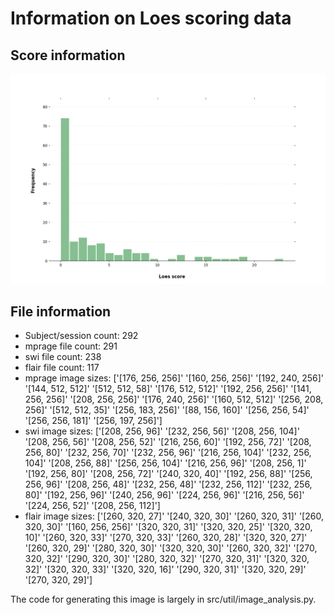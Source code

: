 # Information on Loes scoring data

## Score information

![Loes score frequency](./hist.png "Loes score frequency")

## File information

* Subject/session count: 292
* mprage file count: 291
* swi file count: 238
* flair file count: 117
* mprage image sizes: ['[176, 256, 256]' '[160, 256, 256]' '[192, 240, 256]'
 '[144, 512, 512]' '[512, 512, 58]' '[176, 512, 512]' '[192, 256, 256]'
 '[141, 256, 256]' '[208, 256, 256]' '[176, 240, 256]' '[160, 512, 512]'
 '[256, 208, 256]' '[512, 512, 35]' '[256, 183, 256]' '[88, 156, 160]'
 '[256, 256, 54]' '[256, 256, 181]' '[256, 197, 256]']
* swi image sizes: ['[208, 256, 96]' '[232, 256, 56]' '[208, 256, 104]' '[208, 256, 56]'
 '[208, 256, 52]' '[216, 256, 60]' '[192, 256, 72]' '[208, 256, 80]'
 '[232, 256, 70]' '[232, 256, 96]' '[216, 256, 104]' '[232, 256, 104]'
 '[208, 256, 88]' '[256, 256, 104]' '[216, 256, 96]' '[208, 256, 1]'
 '[192, 256, 80]' '[208, 256, 72]' '[240, 320, 40]' '[192, 256, 88]'
 '[256, 256, 96]' '[208, 256, 48]' '[232, 256, 48]' '[232, 256, 112]'
 '[232, 256, 80]' '[192, 256, 96]' '[240, 256, 96]' '[224, 256, 96]'
 '[216, 256, 56]' '[224, 256, 52]' '[208, 256, 112]']
* flair image sizes: ['[260, 320, 27]' '[240, 320, 30]' '[260, 320, 31]' '[260, 320, 30]'
 '[160, 256, 256]' '[320, 320, 31]' '[320, 320, 25]' '[320, 320, 10]'
 '[260, 320, 33]' '[270, 320, 33]' '[260, 320, 28]' '[320, 320, 27]'
 '[260, 320, 29]' '[280, 320, 30]' '[320, 320, 30]' '[260, 320, 32]'
 '[270, 320, 32]' '[290, 320, 30]' '[280, 320, 32]' '[270, 320, 31]'
 '[320, 320, 32]' '[320, 320, 33]' '[320, 320, 16]' '[290, 320, 31]'
 '[320, 320, 29]' '[270, 320, 29]']

The code for generating this image is largely in src/util/image_analysis.py.
